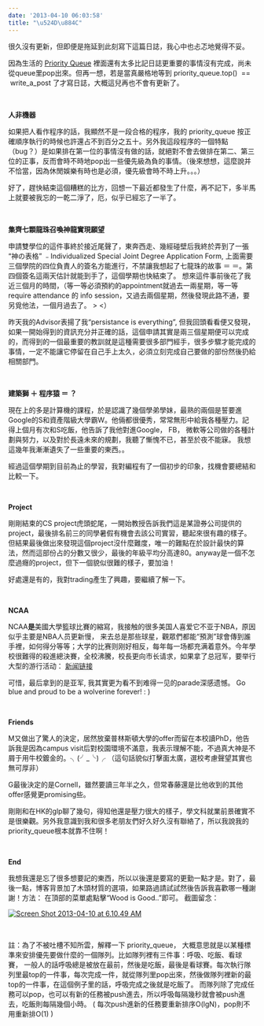 ```yaml
---
date: '2013-04-10 06:03:58'
title: "\u524D\u884C"
---
```


很久沒有更新，但即便是拖延到此刻寫下這篇日誌，我心中也忐忑地覺得不妥。

因為生活的 [Priority Queue](#notes) 裡面還有太多比記日誌更重要的事情沒有完成，尚未從queue里pop出來。但再一想，若是當真嚴格地等到 priority\_queue.top()  ==  write_a_post 了才寫日誌，大概這兒再也不會有更新了。

 

**人非機器**

如果把人看作程序的話，我顯然不是一段合格的程序，我的 priority_queue 按正確順序執行的時候也許還占不到百分之五十。另外我這段程序的一個特點（bug？）是如果排在第一位的事情沒有做的話，就絕對不會去做排在第二、第三位的正事，反而會時不時地pop出一些優先級為負的事情。（後來想想，這麼說并不恰當，因為休閒娛樂有時也是必須，優先級會時不時上升。。。）

好了，趕快結束這個糟糕的比方，回想一下最近都發生了什麼，再不記下，多半馬上就要被我忘的一乾二淨了，厄，似乎已經忘了一半了。

 

**集齊七顆龍珠召喚神龍實現願望**

申請雙學位的這件事終於接近尾聲了，東奔西走、幾經碰壁后我終於弄到了一張 “神の表格” ﹣Individualized Special Joint Degree Application Form, 上面需要三個學院的四位負責人的簽名方能進行，不禁讓我想起了七龍珠的故事 ＝ ＝。第四個簽名這兩天估計就能到手了，這個學期也快結束了。 想來這件事前後花了我近三個月的時間，（等一等必須預約的appointment就過去一兩星期，等一等require attendance 的 info session，又過去兩個星期，然後發現此路不通，要另覓他法，一個月過去了。 > <）

昨天我的Advisor表揚了我“persistance is everything”, 但我回頭看看便又發現，如果一開始得到的資訊充分并正確的話，這個申請其實是兩三個星期便可以完成的，而得到的一個最重要的教訓就是這種需要很多部門經手，很多步驟才能完成的事情，一定不能讓它停留在自己手上太久，必須立刻完成自己要做的部份然後扔給相關部門。

 

**建築獅 ＋ 程序猿 ＝ ？**

現在上的多是計算機的課程，於是認識了幾個學弟學妹，最熟的兩個是誓要進Google的S和資產階級大學霸W。他倆都很優秀，常常無形中給我各種壓力。記得上個月有次和S吃飯，他告訴了我他對進Google， FB， 微軟等公司做的各種計劃與努力，以及對於長遠未來的規劃，我聽了慚愧不已，甚至於夜不能寐。 我想這幾年我漸漸遺失了一些重要的東西。。

經過這個學期到目前為止的學習，我對編程有了一個初步的印象，找機會要總結和比較一下。

 

**Project**

剛剛結束的CS project虎頭蛇尾，一開始教授告訴我們這是某證券公司提供的project，最後排名前三的同學暑假有機會去該公司實習，聽起來很有趣的樣子。但結果最後做出來發現這個project沒什麼難度，唯一的難點在於設計最快的算法，然而這部份占的分數又很少，最後的年級平均分高達80。anyway是一個不怎麼過癮的project，但下一個貌似很難的樣子，要加油！

好處還是有的，我對trading產生了興趣，要繼續了解一下。

 

**NCAA**

NCAA**是**美國大學籃球比賽的縮寫，我接触的很多美国人喜爱它不亚于NBA，原因似乎主要是NBA人员更新慢， 来去总是那些球星，觀眾們都能“預測”球會傳到誰手裡，如何得分等等；大学的比赛则刚好相反，每年每一场都充满着意外。今年學校很難得的殺進總決賽，全校沸騰，校長更向市长请求，如果拿了总冠军，要举行大型的游行活动： [新闻链接](http://www.annarbor.com/news/mayor-if-michigan-wins-national-title-ann-arbor-will-celebrate-in-style-with-parade-wednesday/)

可惜，最后拿到的是亚军, 我其實更为看不到难得一见的parade深感遗憾。 Go blue and proud to be a wolverine forever! : )

 

**Friends**

M又做出了驚人的決定，居然放棄普林斯頓大學的offer而留在本校讀PhD，他告訴我是因為campus visit后對校園環境不滿意，我表示理解不能，不過真大神是不屑于用牛校鍍金的。╮(╯_╰)╭ （這句話貌似打擊面太廣，選校考慮聲望其實也無可厚非）

G最後決定的是Cornell，雖然要讀三年半之久，但常春藤還是比他收到的其他offer感覺更promising些。

剛剛和在HK的glp聊了幾句，得知他還是壓力很大的樣子，學文科就業前景確實不是很樂觀。另外我意識到我和很多老朋友們好久好久沒有聯絡了，所以我說我的priority_queue根本就靠不住啊！

 

**End**

我想我還是忘了很多想要記的東西，所以以後還是要寫的更勤一點才是。對了，最後一點，博客背景加了木頭材質的選項，如果路過請試試然後告訴我喜歡哪一種謝謝！方法： 在頂部的菜單處點擊“Wood is Good..”即可。 截圖留念：

[![Screen Shot 2013-04-10 at 6.10.49 AM](/content/images/uploads/2013/04/Screen-Shot-2013-04-10-at-6.10.49-AM-300x216.png)](/content/images/uploads/2013/04/Screen-Shot-2013-04-10-at-6.10.49-AM.png "求評價~")

 

<div id="notes">註：為了不被吐槽不知所雲，解釋一下 priority_queue， 大概意思就是以某種標準來安排優先要做什麼的一個隊列。比如隊列裡有三件事：呼吸、吃飯、看球賽， 一般人的話呼吸總是被放在最前，然後是吃飯，最後是看球賽。每次執行隊列里最top的一件事，每次完成一件，就從隊列里pop出來，然後做隊列裡新的最top的一件事，在這個例子里的話，呼吸完成之後就是吃飯了。 而隊列除了完成任務可以pop，也可以有新的任務被push進去，所以呼吸每隔幾秒就會被push進去，吃飯則每隔幾個小時。 ( 每次push進新的任務要重新排序O(lgN)，pop則不用重新排O(1) ) <div></div></div>
